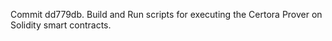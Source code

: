 Commit dd779db.                    Build and Run scripts for executing the Certora Prover on Solidity smart contracts.
